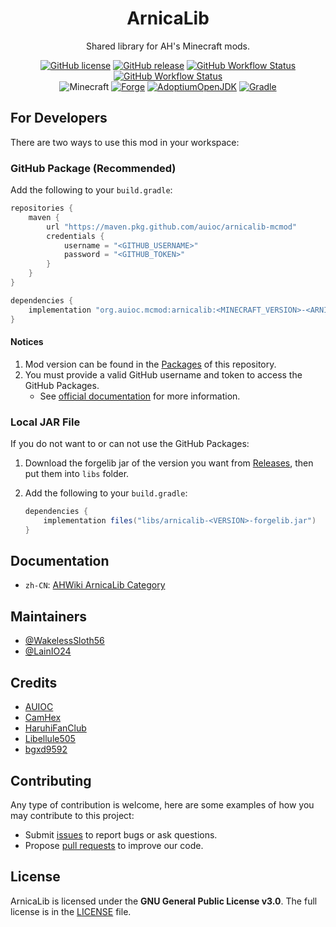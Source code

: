 <h1 align="center">ArnicaLib</h1>

<div align="center">

Shared library for AH's Minecraft mods.

[![GitHub license](https://img.shields.io/github/license/auioc/arnicalib-mcmod?style=flat-square)](/LICENSE)
[![GitHub release](https://img.shields.io/github/v/release/auioc/arnicalib-mcmod?style=flat-square)](https://github.com/auioc/arnicalib-mcmod/releases/latest)
[![GitHub Workflow Status](https://img.shields.io/github/workflow/status/auioc/arnicalib-mcmod/auto-release?label=release%20build&style=flat-square)](https://github.com/auioc/arnicalib-mcmod/actions/workflows/auto-release.yml)
[![GitHub Workflow Status](https://img.shields.io/github/workflow/status/auioc/arnicalib-mcmod/dev-build?label=dev%20build&style=flat-square)](https://github.com/auioc/arnicalib-mcmod/actions/workflows/dev-build.yml)
<br/>
![Minecraft](https://img.shields.io/static/v1?label=Minecraft&message=1.18.2&color=00aa00&style=flat-square)
[![Forge](https://img.shields.io/static/v1?label=Forge&message=40.0.40&color=e04e14&logo=Conda-Forge&style=flat-square)](http://files.minecraftforge.net/net/minecraftforge/forge/index_1.18.2.html)
[![AdoptiumOpenJDK](https://img.shields.io/static/v1?label=AdoptiumOpenJDK&message=17.0.2%2B8&color=brightgreen&logo=java&style=flat-square)](https://adoptium.net/?variant=openjdk17&jvmVariant=hotspot)
[![Gradle](https://img.shields.io/static/v1?label=Gradle&message=7.3&color=brightgreen&logo=gradle&style=flat-square)](https://docs.gradle.org/7.3/release-notes.html)

</div>

## For Developers

There are two ways to use this mod in your workspace:

### GitHub Package (Recommended)

Add the following to your `build.gradle`:

```groovy
repositories {
    maven {
        url "https://maven.pkg.github.com/auioc/arnicalib-mcmod"
        credentials {
            username = "<GITHUB_USERNAME>"
            password = "<GITHUB_TOKEN>"
        }
    }
}

dependencies {
    implementation "org.auioc.mcmod:arnicalib:<MINECRAFT_VERSION>-<ARNICALIB_VERSION>:forgelib"
}
```

#### Notices

1. Mod version can be found in the [Packages](https://github.com/auioc/arnicalib-mcmod/packages/) of this repository.
2. You must provide a valid GitHub username and token to access the GitHub Packages.
    - See [official documentation](https://docs.github.com/en/packages/working-with-a-github-packages-registry/working-with-the-gradle-registry#using-a-published-package) for more information.

### Local JAR File

If you do not want to or can not use the GitHub Packages:

1. Download the forgelib jar of the version you want from [Releases](https://github.com/auioc/arnicalib-mcmod/releases), then put them into `libs` folder.

2. Add the following to your `build.gradle`:

    ```groovy
    dependencies {
        implementation files("libs/arnicalib-<VERSION>-forgelib.jar")
    }
    ```

## Documentation

- `zh-CN`: [AHWiki ArnicaLib Category](https://wiki.auioc.com/view/MinecraftMod:ArnicaLib)

## Maintainers

- [@WakelessSloth56](https://github.com/WakelessSloth56)
- [@LainIO24](https://github.com/lainio24)

## Credits

- [AUIOC](https://www.auioc.com)
- [CamHex](https://forums.minecraftforge.net/profile/187809-camhex/)
- [HaruhiFanClub](https://github.com/HaruhiFanClub)
- [Libellule505](https://github.com/Libellule505)
- [bgxd9592](https://github.com/bgxd9592)

## Contributing

Any type of contribution is welcome, here are some examples of how you may contribute to this project:

- Submit [issues](https://github.com/auioc/arnicalib-mcmod/issues) to report bugs or ask questions.
- Propose [pull requests](https://github.com/auioc/arnicalib-mcmod/pulls) to improve our code.

## License

ArnicaLib is licensed under the **GNU General Public License v3.0**.
The full license is in the [LICENSE](/LICENSE) file.
